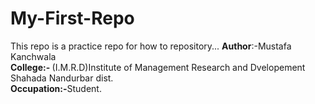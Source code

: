 # My-First-Repo
This repo is a practice repo for how to repository...
<B> Author</B>:-Mustafa Kanchwala <br>
<b>College:- </b>(I.M.R.D)Institute of Management Research and Dvelopement Shahada Nandurbar dist. <br>
<b>Occupation:-</b>Student.
